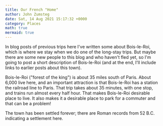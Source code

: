 ```yaml
---
title: Our French "Home"
author: John Zumsteg
date: Sat, 14 Aug 2021 15:17:32 +0000
category: Places
math: true
mermaid: true
---
```

In blog posts of previous trips here I've written some about Bois-le-Roi, which is where we stay when we do one of the long-stay trips. But maybe there are some new people to this blog and who haven't fled yet, so I'm going to post a short description of Bois-le-Roi (and at the end, I'll include links to earlier posts about this town).

Bois-le-Roi ("forest of the king") is about 35 miles south of Paris. About 6,000 live here, and an important attraction is that Bois-le-Roi has a station the railroad line to Paris. That trip takes about 35 minutes, with one stop, and trains run almost every half hour. That makes Bois-le-Roi desirable place to live. It also makes it a desirable place to park for a commuter and that can be a problem!

The town has been settled forever; there are Roman records from 52 B.C. indicating a settlement here.
